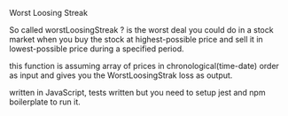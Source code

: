Worst Loosing Streak

So called worstLoosingStreak ? is the worst deal you could do in a stock market when you buy the stock at highest-possible price and sell it in lowest-possible price during a specified period.

this function is assuming array of prices in chronological(time-date) order as input and gives you the WorstLoosingStrak loss as output.

written in JavaScript, tests written but you need to setup jest and npm boilerplate to run it.
  